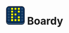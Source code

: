 # <img src="https://github.com/hexpl0it/Boardy/raw/master/source/Logo/boardy_logo.png" alt="Boardy Logo" width="50" height="50" /> Boardy

